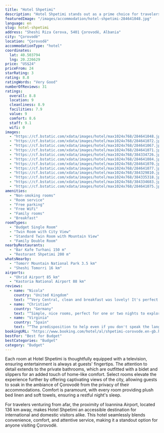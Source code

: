 ```yaml
---
title: "Hotel Shpetimi"
description: "Hotel Shpetimi stands out as a prime choice for travelers seeking comfort and convenience in Çorovodë."
featuredImage: "/images/accommodation/hotel-shpetimi-284641048.jpg"
language: en
slug: hotel-shpetimi
address: "Sheshi Riza Cerova, 5401 Çorovodë, Albania"
city: "Çorovodë"
location: "Çorovodë"
accommodationType: "hotel"
coordinates:
  lat: 40.503794
  lng: 20.226629
price: "US$24"
priceFrom: 24
starRating: 3
rating: 8.8
ratingWords: "Very Good"
numberOfReviews: 31
ratings:
  overall: 8.8
  location: 9
  cleanliness: 8.9
  facilities: 7.9
  value: 9
  comfort: 8.6
  staff: 9.1
  wifi: 0
images:
  - "https://cf.bstatic.com/xdata/images/hotel/max1024x768/284641048.jpg?k=f6d38033912b00f55c13b14ae5dc862df69205143f19e989fb29934f537be732&o=&hp=1"
  - "https://cf.bstatic.com/xdata/images/hotel/max1024x768/284641072.jpg?k=51ebf3ea2c40bb7460658c0f4291a8f6251590739b05ac7beaa5b32dc29d0868&o=&hp=1"
  - "https://cf.bstatic.com/xdata/images/hotel/max1024x768/284641067.jpg?k=fa31e12c0b62a80c97d8d292ff4cd6a5dfb38ed1c79330194ce0cfe79723e88c&o=&hp=1"
  - "https://cf.bstatic.com/xdata/images/hotel/max1024x768/284641071.jpg?k=70a7fcd3cb2c5dc42db49ab15ccd2e35dad9e1d766b1320bfc0b5c2274e8ff3f&o=&hp=1"
  - "https://cf.bstatic.com/xdata/images/hotel/max1024x768/384334726.jpg?k=60c7a592022e93dc0c8ad33a07805846889559a85dddb45523b04e2fe574c5cd&o=&hp=1"
  - "https://cf.bstatic.com/xdata/images/hotel/max1024x768/284641084.jpg?k=44f5cc6577bc7fc8d9e599993f9113e1da95ab8547ebbe57d105c2f85d98591e&o=&hp=1"
  - "https://cf.bstatic.com/xdata/images/hotel/max1024x768/284641070.jpg?k=31a08510369454394799f36d11d94138b88ac52c39d094770d1e3aae2a3a6cd2&o=&hp=1"
  - "https://cf.bstatic.com/xdata/images/hotel/max1024x768/284641077.jpg?k=f3cfdb4ae2dfff9e785b289f89e456d2170fc10f12a8fc87b04554018c1860af&o=&hp=1"
  - "https://cf.bstatic.com/xdata/images/hotel/max1024x768/384329810.jpg?k=cdde0ca6cf3d5b0c8bb26e0ee1fb6b4e414ba9ab47bebe218f3b9b0f997dffd4&o=&hp=1"
  - "https://cf.bstatic.com/xdata/images/hotel/max1024x768/384335318.jpg?k=ab26f0ab99fa5973818511421a858bce5e85fa64e1910f1fc81a461737fb073f&o=&hp=1"
  - "https://cf.bstatic.com/xdata/images/hotel/max1024x768/384334683.jpg?k=d8cc89239b4af71b9450f3c780f311dc4fe670a7736dd1b351bf01ecfc03e4e6&o=&hp=1"
  - "https://cf.bstatic.com/xdata/images/hotel/max1024x768/284641075.jpg?k=fc3b1d540012adaf16485143ad3237c03547a5af449b7eee53f66e7fc640a46f&o=&hp=1"
amenities:
  - "Non-smoking rooms"
  - "Room service"
  - "Free parking"
  - "Free WiFi"
  - "Family rooms"
  - "Breakfast"
roomTypes:
  - "Budget Single Room"
  - "Twin Room with City View"
  - "Standard Twin Room with Mountain View"
  - "Family Double Room"
nearbyRestaurants:
  - "Bar Kafe Turhani 150 m"
  - "Restorant Shpetimi 200 m"
whatsNearby:
  - "Tomorr Mountain National Park 3.5 km"
  - "Sheshi Tomorri 16 km"
airports:
  - "Ohrid Airport 85 km"
  - "Kastoria National Airport 88 km"
reviews:
  - name: "Nicola"
    country: "United Kingdom"
    text: "“Very Central, clean and breakfast was lovely! It's perfect for a stop. People are so friendly.”"
  - name: "Christian"
    country: "Germany"
    text: "“Simple, nice rooms, perfect for one or two nights to explore the canyon. Very friendly Host. Nice breakfast.”"
  - name: "Virginia"
    country: "Spain"
    text: "“The predisposition to help even if you don't speak the language. We booked the room at the last moment, so when we arrived they were not aware of the reservation, but they solved it immediately. Although the woman who runs it did not speak...”"
bookingURL: "https://www.booking.com/hotel/al/shpetimi-corovode.en-gb.html?aid=8035640"
bestFor: "Best for Budget"
bestCategories: "Budget"
category: "Budget"
---
```


Each room at Hotel Shpetimi is thoughtfully equipped with a television, ensuring entertainment is always at guests' fingertips. The attention to detail extends to the private bathrooms, which are outfitted with a bidet and slippers for an added touch of home-like comfort. Select rooms elevate the experience further by offering captivating views of the city, allowing guests to soak in the ambiance of Çorovodë from the privacy of their accommodations. Comfort is paramount, with every room providing plush bed linen and soft towels, ensuring a restful night's sleep.

For travelers venturing from afar, the proximity of Ioannina Airport, located 136 km away, makes Hotel Shpetimi an accessible destination for international and domestic visitors alike. This hotel seamlessly blends convenience, comfort, and attentive service, making it a standout option for anyone visiting Çorovodë.